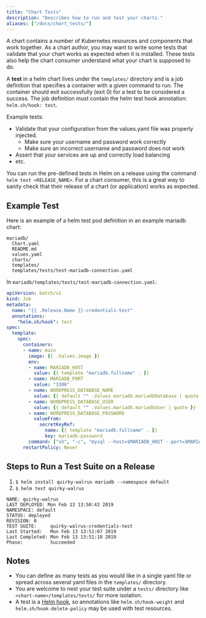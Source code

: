 ```yaml
---
title: "Chart Tests"
description: "Describes how to run and test your charts."
aliases: ["/docs/chart_tests/"]
---
```


A chart contains a number of Kubernetes resources and components that work
together. As a chart author, you may want to write some tests that validate that
your chart works as expected when it is installed. These tests also help the
chart consumer understand what your chart is supposed to do.

A **test** in a helm chart lives under the `templates/` directory and is a job
definition that specifies a container with a given command to run. The container
should exit successfully (exit 0) for a test to be considered a success. The job
definition must contain the helm test hook annotation: `helm.sh/hook: test`.

Example tests:

- Validate that your configuration from the values.yaml file was properly injected.
  - Make sure your username and password work correctly
  - Make sure an incorrect username and password does not work
- Assert that your services are up and correctly load balancing
- etc.

You can run the pre-defined tests in Helm on a release using the command `helm test <RELEASE_NAME>`. For a chart consumer, this is a great way to sanity check that their release of a chart (or application) works as expected.

## Example Test

Here is an example of a helm test pod definition in an example mariadb chart:

```
mariadb/
  Chart.yaml
  README.md
  values.yaml
  charts/
  templates/
  templates/tests/test-mariadb-connection.yaml
```

In `mariadb/templates/tests/test-mariadb-connection.yaml`:

```yaml
apiVersion: batch/v1
kind: Job
metadata:
  name: "{{ .Release.Name }}-credentials-test"
  annotations:
    "helm.sh/hook": test
spec:
  template:
    spec:
      containers:
      - name: main
        image: {{ .Values.image }}
        env:
        - name: MARIADB_HOST
          value: {{ template "mariadb.fullname" . }}
        - name: MARIADB_PORT
          value: "3306"
        - name: WORDPRESS_DATABASE_NAME
          value: {{ default "" .Values.mariadb.mariadbDatabase | quote }}
        - name: WORDPRESS_DATABASE_USER
          value: {{ default "" .Values.mariadb.mariadbUser | quote }}
        - name: WORDPRESS_DATABASE_PASSWORD
          valueFrom:
            secretKeyRef:
              name: {{ template "mariadb.fullname" . }}
              key: mariadb-password
        command: ["sh", "-c", "mysql --host=$MARIADB_HOST --port=$MARIADB_PORT --user=$WORDPRESS_DATABASE_USER --password=$WORDPRESS_DATABASE_PASSWORD"]
      restartPolicy: Never
```

## Steps to Run a Test Suite on a Release

1. `$ helm install quirky-walrus mariadb --namespace default`
2. `$ helm test quirky-walrus`

```cli
NAME: quirky-walrus
LAST DEPLOYED: Mon Feb 13 13:50:43 2019
NAMESPACE: default
STATUS: deployed
REVISION: 0
TEST SUITE:     quirky-walrus-credentials-test
Last Started:   Mon Feb 13 13:51:07 2019
Last Completed: Mon Feb 13 13:51:18 2019
Phase:          Succeeded
```

## Notes

- You can define as many tests as you would like in a single yaml file or spread
  across several yaml files in the `templates/` directory.
- You are welcome to nest your test suite under a `tests/` directory like
  `<chart-name>/templates/tests/` for more isolation.
- A test is a [Helm hook](/docs/charts_hooks/), so annotations like `helm.sh/hook-weight`
  and `helm.sh/hook-delete-policy` may be used with test resources.
